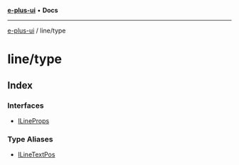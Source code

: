 [**e-plus-ui**](../../README.md) • **Docs**

***

[e-plus-ui](../../modules.md) / line/type

# line/type

## Index

### Interfaces

- [ILineProps](interfaces/ILineProps.md)

### Type Aliases

- [ILineTextPos](type-aliases/ILineTextPos.md)
